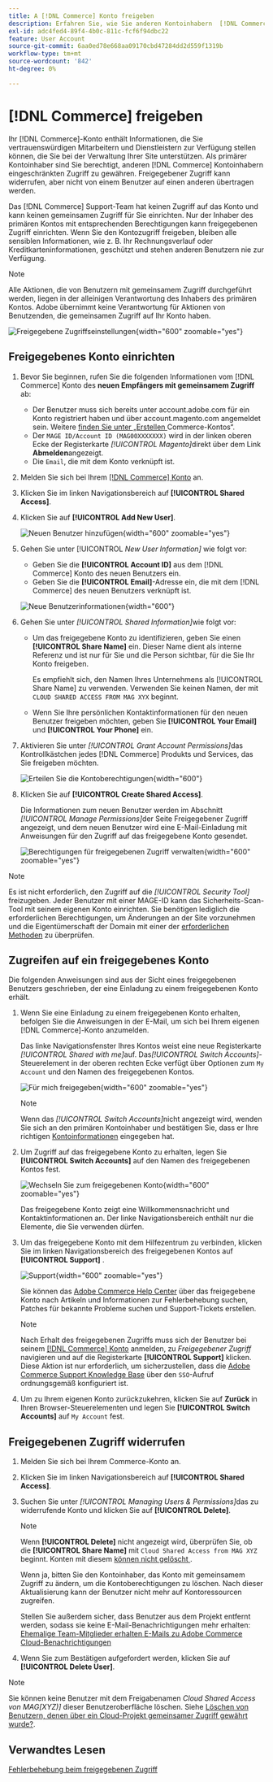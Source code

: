 ```yaml
---
title: A [!DNL Commerce] Konto freigeben
description: Erfahren Sie, wie Sie anderen Kontoinhabern  [!DNL Commerce]  eingeschränkten Zugriff auf Ihr  [!DNL Commerce]  gewähren.
exl-id: adc4fed4-89f4-4b0c-811c-fcf6f94dbc22
feature: User Account
source-git-commit: 6aa0ed78e668aa09170cbd47284dd2d559f1319b
workflow-type: tm+mt
source-wordcount: '842'
ht-degree: 0%

---
```


# [!DNL Commerce] freigeben

Ihr [!DNL Commerce]-Konto enthält Informationen, die Sie vertrauenswürdigen Mitarbeitern und Dienstleistern zur Verfügung stellen können, die Sie bei der Verwaltung Ihrer Site unterstützen. Als primärer Kontoinhaber sind Sie berechtigt, anderen [!DNL Commerce] Kontoinhabern eingeschränkten Zugriff zu gewähren. Freigegebener Zugriff kann widerrufen, aber nicht von einem Benutzer auf einen anderen übertragen werden.

Das [!DNL Commerce] Support-Team hat keinen Zugriff auf das Konto und kann keinen gemeinsamen Zugriff für Sie einrichten. Nur der Inhaber des primären Kontos mit entsprechenden Berechtigungen kann freigegebenen Zugriff einrichten. Wenn Sie den Kontozugriff freigeben, bleiben alle sensiblen Informationen, wie z. B. Ihr Rechnungsverlauf oder Kreditkarteninformationen, geschützt und stehen anderen Benutzern nie zur Verfügung.

>[!NOTE]
>
>Alle Aktionen, die von Benutzern mit gemeinsamem Zugriff durchgeführt werden, liegen in der alleinigen Verantwortung des Inhabers des primären Kontos. Adobe übernimmt keine Verantwortung für Aktionen von Benutzenden, die gemeinsamen Zugriff auf Ihr Konto haben.

![Freigegebene Zugriffseinstellungen](./assets/shared-access.png){width="600" zoomable="yes"}

## Freigegebenes Konto einrichten

1. Bevor Sie beginnen, rufen Sie die folgenden Informationen vom [!DNL Commerce] Konto des **neuen Empfängers mit gemeinsamem Zugriff** ab:

   - Der Benutzer muss sich bereits unter account.adobe.com für ein Konto registriert haben und über account.magento.com angemeldet sein. Weitere [ finden Sie unter „Erstellen ](https://experienceleague.adobe.com/de/docs/commerce-admin/start/commerce-account/commerce-account-create#create-a-commerce-account) Commerce-Kontos“.
   - Der `MAGE ID/Account ID (MAG00XXXXXXX)` wird in der linken oberen Ecke der Registerkarte _[!UICONTROL Magento]_&#x200B;direkt über dem Link **Abmelden**&#x200B;angezeigt.
   - Die `Email`, die mit dem Konto verknüpft ist.

1. Melden Sie sich bei Ihrem [[!DNL Commerce] Konto](commerce-account-create.md) an.

1. Klicken Sie im linken Navigationsbereich auf **[!UICONTROL Shared Access]**.

1. Klicken Sie auf **[!UICONTROL Add New User]**.

   ![Neuen Benutzer hinzufügen](./assets/shared-access-add.png){width="600" zoomable="yes"}

1. Gehen Sie unter [!UICONTROL _New User Information]_ wie folgt vor:

   - Geben Sie die **[!UICONTROL Account ID]** aus dem [!DNL Commerce] Konto des neuen Benutzers ein.
   - Geben Sie die **[!UICONTROL Email]**-Adresse ein, die mit dem [!DNL Commerce] des neuen Benutzers verknüpft ist.

   ![Neue Benutzerinformationen](./assets/shared-new-user.png){width="600"}

1. Gehen Sie unter _[!UICONTROL Shared Information]_&#x200B;wie folgt vor:

   - Um das freigegebene Konto zu identifizieren, geben Sie einen **[!UICONTROL Share Name]** ein. Dieser Name dient als interne Referenz und ist nur für Sie und die Person sichtbar, für die Sie Ihr Konto freigeben.

     Es empfiehlt sich, den Namen Ihres Unternehmens als [!UICONTROL Share Name] zu verwenden. Verwenden Sie keinen Namen, der mit `CLOUD SHARED ACCESS FROM MAG XYX` beginnt.
   - Wenn Sie Ihre persönlichen Kontaktinformationen für den neuen Benutzer freigeben möchten, geben Sie **[!UICONTROL Your Email]** und **[!UICONTROL Your Phone]** ein.

1. Aktivieren Sie unter _[!UICONTROL Grant Account Permissions]_&#x200B;das Kontrollkästchen jedes [!DNL Commerce] Produkts und Services, das Sie freigeben möchten.

   ![Erteilen Sie die Kontoberechtigungen](./assets/shared-permissions.png){width="600"}

1. Klicken Sie auf **[!UICONTROL Create Shared Access]**.

   Die Informationen zum neuen Benutzer werden im Abschnitt _[!UICONTROL Manage Permissions]_&#x200B;der Seite Freigegebener Zugriff angezeigt, und dem neuen Benutzer wird eine E-Mail-Einladung mit Anweisungen für den Zugriff auf das freigegebene Konto gesendet.

   ![Berechtigungen für freigegebenen Zugriff verwalten](./assets/shared-manage-permissions.png){width="600" zoomable="yes"}

>[!NOTE]
>
>Es ist nicht erforderlich, den Zugriff auf die _[!UICONTROL Security Tool]_&#x200B;freizugeben. Jeder Benutzer mit einer MAGE-ID kann das Sicherheits-Scan-Tool mit seinem eigenen Konto einrichten. Sie benötigen lediglich die erforderlichen Berechtigungen, um Änderungen an der Site vorzunehmen und die Eigentümerschaft der Domain mit einer der [erforderlichen Methoden](https://experienceleague.adobe.com/de/docs/commerce-admin/systems/security/security-scan) zu überprüfen.

## Zugreifen auf ein freigegebenes Konto

Die folgenden Anweisungen sind aus der Sicht eines freigegebenen Benutzers geschrieben, der eine Einladung zu einem freigegebenen Konto erhält.

1. Wenn Sie eine Einladung zu einem freigegebenen Konto erhalten, befolgen Sie die Anweisungen in der E-Mail, um sich bei Ihrem eigenen [!DNL Commerce]-Konto anzumelden.

   Das linke Navigationsfenster Ihres Kontos weist eine neue Registerkarte _[!UICONTROL Shared with me]_&#x200B;auf. Das&#x200B;_[!UICONTROL Switch Accounts]_-Steuerelement in der oberen rechten Ecke verfügt über Optionen zum `My Account` und den Namen des freigegebenen Kontos.

   ![Für mich freigegeben](./assets/shared-with-me.png){width="600" zoomable="yes"}

   >[!NOTE]
   >
   >   Wenn das _[!UICONTROL Switch Accounts]_&#x200B;nicht angezeigt wird, wenden Sie sich an den primären Kontoinhaber und bestätigen Sie, dass er Ihre richtigen [Kontoinformationen](#set-up-a-shared-account) eingegeben hat.


1. Um Zugriff auf das freigegebene Konto zu erhalten, legen Sie **[!UICONTROL Switch Accounts]** auf den Namen des freigegebenen Kontos fest.

   ![Wechseln Sie zum freigegebenen Konto](./assets/shared-switch.png){width="600" zoomable="yes"}

   Das freigegebene Konto zeigt eine Willkommensnachricht und Kontaktinformationen an. Der linke Navigationsbereich enthält nur die Elemente, die Sie verwenden dürfen.

1. Um das freigegebene Konto mit dem Hilfezentrum zu verbinden, klicken Sie im linken Navigationsbereich des freigegebenen Kontos auf **[!UICONTROL Support]** .

   ![Support](./assets/shared-support.png){width="600" zoomable="yes"}

   Sie können das [Adobe Commerce Help Center](https://experienceleague.adobe.com/de/docs/commerce-knowledge-base/kb/overview) über das freigegebene Konto nach Artikeln und Informationen zur Fehlerbehebung suchen, Patches für bekannte Probleme suchen und Support-Tickets erstellen.

   >[!NOTE]
   >
   >Nach Erhalt des freigegebenen Zugriffs muss sich der Benutzer bei seinem [[!DNL Commerce] Konto](https://account.magento.com/customer/account/login) anmelden, zu _Freigegebener Zugriff_ navigieren und auf die Registerkarte **[!UICONTROL Support]** klicken. Diese Aktion ist nur erforderlich, um sicherzustellen, dass die [Adobe Commerce Support Knowledge Base](https://experienceleague.adobe.com/de/docs/commerce-knowledge-base/kb/overview) über den `SSO`-Aufruf ordnungsgemäß konfiguriert ist.

1. Um zu Ihrem eigenen Konto zurückzukehren, klicken Sie auf **Zurück** in Ihren Browser-Steuerelementen und legen Sie **[!UICONTROL Switch Accounts]** auf `My Account` fest.

## Freigegebenen Zugriff widerrufen

1. Melden Sie sich bei Ihrem Commerce-Konto an.

1. Klicken Sie im linken Navigationsbereich auf **[!UICONTROL Shared Access]**.

1. Suchen Sie unter _[!UICONTROL Managing Users & Permissions]_&#x200B;das zu widerrufende Konto und klicken Sie auf **[!UICONTROL Delete]**.

   >[!NOTE]
   >
   > Wenn **[!UICONTROL Delete]** nicht angezeigt wird, überprüfen Sie, ob die **[!UICONTROL Share Name]** mit `Cloud Shared Access from MAG XYZ` beginnt. Konten mit diesem [ können nicht gelöscht ](https://experienceleague.adobe.com/de/docs/commerce-knowledge-base/kb/help-center-guide/magento-help-center-user-guide#remove-cloud-shared-access-users).
   > 
   > Wenn ja, bitten Sie den Kontoinhaber, das Konto mit gemeinsamem Zugriff zu ändern, um die Kontoberechtigungen zu löschen. Nach dieser Aktualisierung kann der Benutzer nicht mehr auf Kontoressourcen zugreifen.
   >
   > Stellen Sie außerdem sicher, dass Benutzer aus dem Projekt entfernt werden, sodass sie keine E-Mail-Benachrichtigungen mehr erhalten: [Ehemalige Team-Mitglieder erhalten E-Mails zu Adobe Commerce Cloud-Benachrichtigungen](https://experienceleague.adobe.com/de/docs/commerce-knowledge-base/kb/troubleshooting/miscellaneous/former-teammembers-receive-cloud-notification-emails)


1. Wenn Sie zum Bestätigen aufgefordert werden, klicken Sie auf **[!UICONTROL Delete User]**.

>[!NOTE]
>
>Sie können keine Benutzer mit dem Freigabenamen _Cloud Shared Access von MAG[XYZ)]_ dieser Benutzeroberfläche löschen. Siehe [Löschen von Benutzern, denen über ein Cloud-Projekt gemeinsamer Zugriff gewährt wurde?](https://experienceleague.adobe.com/de/docs/commerce-knowledge-base/kb/troubleshooting/miscellaneous/shared-access-troubleshooting).

## Verwandtes Lesen

[Fehlerbehebung beim freigegebenen Zugriff](https://experienceleague.adobe.com/de/docs/commerce-knowledge-base/kb/troubleshooting/miscellaneous/shared-access-troubleshooting)

